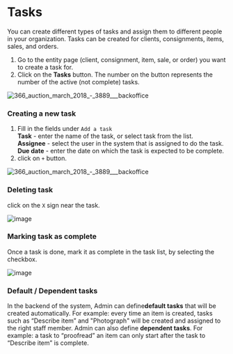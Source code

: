 # Tasks

You can create different types of tasks and assign them to different people in your organization. Tasks can be created for clients, consignments, items, sales, and orders.

1. Go to the entity page (client, consignment, item, sale, or order) you want to create a task for.
2. Click on the **Tasks** button. The number on the button represents the number of the active (not complete) tasks.

![366_auction_march_2018_-_3889___backoffice](https://user-images.githubusercontent.com/20393485/49064034-20eccd80-f222-11e8-9a10-9039bfa72b99.jpg)

### Creating a new task
1. Fill in the fields under `Add a task`   
**Task** - enter the name of the task, or select task from the list.  
**Assignee** - select the user in the system that is assigned to do the task.  
**Due date** - enter the date on which the task is expected to be complete.  
2. click on `+` button. 

![366_auction_march_2018_-_3889___backoffice](https://user-images.githubusercontent.com/20393485/49064316-2e568780-f223-11e8-9a45-6d149053fe91.jpg)


### Deleting task
click on the `X` sign near the task. 

![image](https://user-images.githubusercontent.com/20393485/49064541-e6843000-f223-11e8-9236-944e642dea3e.png)


### Marking task as complete
Once a task is done, mark it as complete in the task list, by selecting the checkbox.

![image](https://user-images.githubusercontent.com/20393485/49064800-bd17d400-f224-11e8-85b4-d0f4007a7fe1.png)

### Default / Dependent tasks
In the backend of the system, Admin can define**default tasks** that will be created automatically. For example: every time an item is created, tasks such as “Describe item” and "Photograph" will be created and assigned to the right staff member.
Admin can also define **dependent tasks**. For example: a task to “proofread” an item can only start after the task to “Describe item” is complete.


